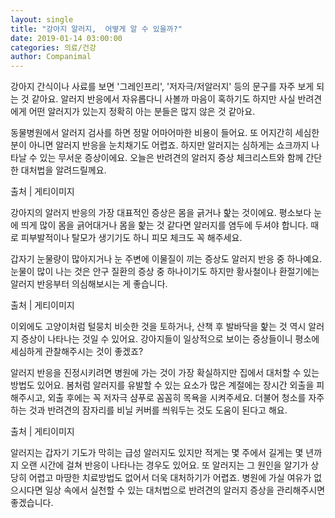 ```yaml
---
layout: single
title: "강아지 알러지,  어떻게 알 수 있을까?"
date: 2019-01-14 03:00:00
categories: 의료/건강
author: Companimal
---
```


강아지 간식이나 사료를 보면 '그레인프리', '저자극/저알러지' 등의 문구를 자주 보게 되는 것 같아요. 알러지 반응에서 자유롭다니 사볼까 마음이 혹하기도 하지만 사실 반려견에게 어떤 알러지가 있는지 정확히 아는 분들은 많지 않은 것 같아요.

동물병원에서 알러지 검사를 하면 정말 어마어마한 비용이 들어요. 또 어지간히 세심한 분이 아니면 알러지 반응을 눈치채기도 어렵죠. 하지만 알러지는 심하게는 쇼크까지 나타날 수 있는 무서운 증상이에요. 오늘은 반려견의 알러지 증상 체크리스트와 함께 간단한 대처법을 알려드릴께요.

출처 | 게티이미지

강아지의 알러지 반응의 가장 대표적인 증상은 몸을 긁거나 핥는 것이에요. 평소보다 눈에 띄게 많이 몸을 긁어대거나 몸을 핥는 것 같다면 알러지를 염두에 두셔야 합니다. 때로 피부발적이나 탈모가 생기기도 하니 피모 체크도 꼭 해주세요.

갑자기 눈물량이 많아지거나 눈 주변에 이물질이 끼는 증상도 알러지 반응 중 하나예요. 눈물이 많이 나는 것은 안구 질환의 증상 중 하나이기도 하지만 황사철이나 환절기에는 알러지 반응부터 의심해보시는 게 좋습니다.

출처 | 게티이미지

이외에도 고양이처럼 털뭉치 비슷한 것을 토하거나, 산책 후 발바닥을 핥는 것 역시 알러지 증상이 나타나는 것일 수 있어요. 강아지들이 일상적으로 보이는 증상들이니 평소에 세심하게 관찰해주시는 것이 좋겠죠?

알러지 반응을 진정시키려면 병원에 가는 것이 가장 확실하지만 집에서 대처할 수 있는 방법도 있어요. 봄처럼 알러지를 유발할 수 있는 요소가 많은 계절에는 장시간 외출을 피해주시고, 외출 후에는 꼭 저자극 샴푸로 꼼꼼히 목욕을 시켜주세요. 더불어 청소를 자주 하는 것과 반려견의 잠자리를 비닐 커버를 씌워두는 것도 도움이 된다고 해요.

[](https://story.holapet.com/wp-content/uploads/2019/01/hp201901-hn006-feat.jpg)

출처 | 게티이미지

알러지는 갑자기 기도가 막히는 급성 알러지도 있지만 적게는 몇 주에서 길게는 몇 년까지 오랜 시간에 걸쳐 반응이 나타나는 경우도 있어요. 또 알러지는 그 원인을 알기가 상당히 어렵고 마땅한 치료방법도 없어서 더욱 대처하기가 어렵죠. 병원에 가실 여유가 없으시다면 일상 속에서 실천할 수 있는 대처법으로 반려견의 알러지 증상을 관리해주시면 좋겠습니다.
